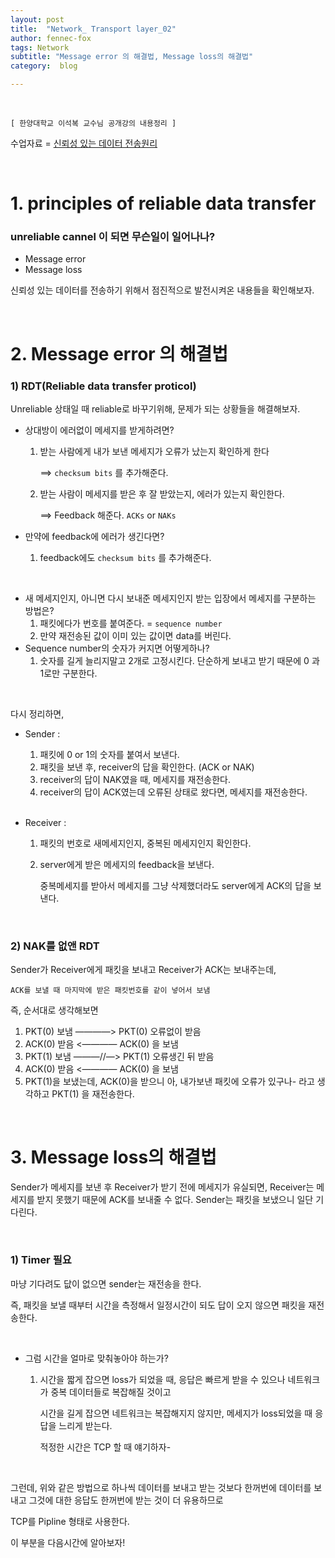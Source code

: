 ```yaml
---
layout: post
title:  "Network_ Transport layer_02"
author: fennec-fox
tags: Network
subtitle: "Message error 의 해결법, Message loss의 해결법"
category:  blog

---
```


<br>

`[ 한양대학교 이석복 교수님 공개강의 내용정리 ]`

수업자료 =  [ 신뢰성 있는 데이터 전송원리 ](http://kocw.xcache.kinxcdn.com/KOCW/document/2015/hanyang/leesukbok0326/4.pdf)

<br>

# 1. principles of reliable data transfer

### unreliable cannel 이 되면 무슨일이 일어나나?

- Message error
- Message loss

신뢰성 있는 데이터를 전송하기 위해서 점진적으로 발전시켜온 내용들을 확인해보자.

<br>

# 2. Message error 의 해결법

### 1) RDT(Reliable data transfer proticol)

Unreliable 상태일 때 reliable로 바꾸기위해, 문제가 되는 상황들을 해결해보자. 

- 상대방이 에러없이 메세지를 받게하려면?

  1. 받는 사람에게 내가 보낸 메세지가 오류가 났는지 확인하게 한다

     ==> `checksum bits` 를 추가해준다.

  2. 받는 사람이 메세지를 받은 후 잘 받았는지, 에러가 있는지 확인한다.

     ==> Feedback 해준다. `ACKs` or `NAKs`

- 만약에 feedback에 에러가 생긴다면?
  
  1. feedback에도 `checksum bits` 를 추가해준다.

<br>

- 새 메세지인지, 아니면 다시 보내준 메세지인지 받는 입장에서 메세지를 구분하는 방법은?
  1. 패킷에다가 번호를 붙여준다. = `sequence number`
  2. 만약 재전송된 값이 이미 있는 값이면 data를 버린다.
- Sequence number의 숫자가 커지면 어떻게하나?
  1. 숫자를 길게 늘리지말고 2개로 고정시킨다. 단순하게 보내고 받기 때문에 0 과 1로만 구분한다.

<br>

다시 정리하면, 

- Sender :

  1. 패킷에 0 or 1의 숫자를 붙여서 보낸다.
  2. 패킷을 보낸 후,  receiver의 답을 확인한다. (ACK or NAK)
  3. receiver의 답이 NAK였을 때, 메세지를 재전송한다.
  4. receiver의 답이 ACK였는데 오류된 상태로 왔다면, 메세지를 재전송한다.

  <br>

- Receiver :

  1. 패킷의 번호로 새메세지인지, 중복된 메세지인지 확인한다.

  2. server에게 받은 메세지의 feedback을 보낸다.

     중복메세지를 받아서 메세지를 그냥 삭제했더라도 server에게 ACK의 답을 보낸다.

<br>

### 2) NAK를 없앤 RDT

Sender가 Receiver에게 패킷을 보내고 Receiver가 ACK는 보내주는데,

`ACK를 보낼 때 마지막에 받은 패킷번호를 같이 넣어서 보냄` 

즉, 순서대로 생각해보면

1. PKT(0) 보냄  ————>   PKT(0) 오류없이 받음
2. ACK(0) 받음  <————  ACK(0) 을 보냄
3. PKT(1) 보냄  ———//—>   PKT(1) 오류생긴 뒤 받음
4. ACK(0) 받음  <————  ACK(0) 을 보냄
5. PKT(1)을 보냈는데, ACK(0)을 받으니 아, 내가보낸 패킷에 오류가 있구나- 라고 생각하고 PKT(1) 을 재전송한다.

<br>

# 3. Message loss의 해결법

Sender가 메세지를 보낸 후 Receiver가 받기 전에 메세지가 유실되면, Receiver는 메세지를 받지 못했기 때문에 ACK를 보내줄 수 없다. Sender는 패킷을 보냈으니 일단 기다린다. 

<br>

### 1) Timer 필요

마냥 기다려도 닶이 없으면 sender는 재전송을 한다. 

즉, 패킷을 보낼 때부터 시간을 측정해서 일정시간이 되도 답이 오지 않으면 패킷을 재전송한다. 

<br>

- 그럼 시간을 얼마로 맞춰놓아야 하는가?

  1. 시간을 짧게 잡으면 loss가 되었을 때, 응답은 빠르게 받을 수 있으나 네트워크가 중복 데이터들로 복잡해질 것이고

     시간을 길게 잡으면 네트워크는 복잡해지지 않지만, 메세지가 loss되었을 때 응답을 느리게 받는다. 

     적정한 시간은 TCP 할 때 얘기하자-

<br>

그런데, 위와 같은 방법으로 하나씩 데이터를 보내고 받는 것보다 한꺼번에 데이터를 보내고 그것에 대한 응답도 한꺼번에 받는 것이 더 유용하므로

TCP를 Pipline 형태로 사용한다. 

이 부분을 다음시간에 알아보자!

<br>



